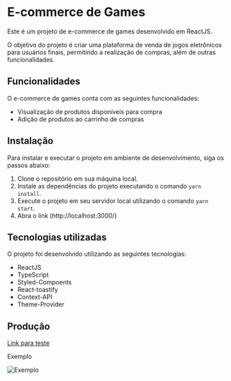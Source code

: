 # E-commerce de Games

Este é um projeto de e-commerce de games desenvolvido em ReactJS.

O objetivo do projeto é criar uma plataforma de venda de jogos eletrônicos para usuários finais, permitindo a realização de compras, além de outras funcionalidades.

## Funcionalidades

O e-commerce de games conta com as seguintes funcionalidades:

- Visualização de produtos disponíveis para compra
- Adição de produtos ao carrinho de compras

## Instalação

Para instalar e executar o projeto em ambiente de desenvolvimento, siga os passos abaixo:

1. Clone o repositório em sua máquina local.
2. Instale as dependências do projeto executando o comando `yarn install`.
3. Execute o projeto em seu servidor local utilizando o comando `yarn start`.
4. Abra o link (http://localhost:3000/)

## Tecnologias utilizadas

O projeto foi desenvolvido utilizando as seguintes tecnologias:

- ReactJS
- TypeScript
- Styled-Compoents
- React-toastify
- Context-API
- Theme-Provider

## Produção
[Link para teste](https://teste-supera-ts-context-api-matheuspp93.vercel.app/)

Exemplo

![Exemplo](https://lh3.googleusercontent.com/51QxIILmldZnuwo5iBP0v6t8aEES-7sk2hQ61F008930xZNMBDDleni4DDrMOi3KCJywLhJNrkAQ6x_YNDrCMDV_H1cPr14F8RUMLxM_heoQDB59UUeZuc09hNCE-VOmgyqcQNNXBOMgf6OP1fvLjmSaiqQBy1PszJKhbAg59KZLTQww29-OTXkMx8FVnRFOIF5YbSnrMBmwTWxSdjib63nzguLYmUbb-VgXv06-5arypABTSPsAlE9PTGDdB0E2BGzhF-JtE2D0U3Ei2GcI1Il3uzVLiWwfmQwThBoMR8E67YeIVFDwSFsL1hRWq2m7ekn9y-BGAuCi8mxX8qs3y3DKDg4m3JEltsO7POAekq6ii-xWVUlf0UuKX46tfjKv-rzOJJyXnh6NAuzD2O5j6_JuHxgGoYrTXmGF7j5rMv7QXSmEot7IPkKkGQEARQsS9XqjmJYZlZLZcBvxdWatTd7s520zM2bLoMhCk5DyeBaEKZHgupoSpLOsmbUfecZRPQaE7kOsFuGss3QBs4alq7Z8VOchZMCjKJ6aNvgzbmPB5cVd6McBWXJytvlVEeIPSwxZ36JK9O_LmRkPyRbfHzCXsD2Okt0_5iuw9M4vnW-oHxhqM8Bd3_kXWAWTR7MLhEpJ23JjSLspfbLJRBueAAf_coKWWC1xzOArI9Jvt6Ks6fHsKe76aHP7GL6kQys8UJsiP9nAbrPEEtA65NDRNsJNBNICRidfUEOMZauqgmTFajhUAGsjRNaFfpFRXq4zMu1Wq0axuhSqKhiX2XdJtq_92M-xmWFNf-OpSwVnB4P7AWys31vKQvnNnl__PGzu1Xa3KpRYcA9bOQXWRw__Q5UEt8BwUhSpjvw76kmjnZqjueOgoGtd6z5_HlGMKmxvntLmPDokP9MrXsBavhKhuhz9nbcxEk3tO_YM7QVkTVY7JKptO_BKi5LKv7dTWex1oAR9sFTERHCHOkH-bg=w1278-h1138-s-no?authuser=0)

